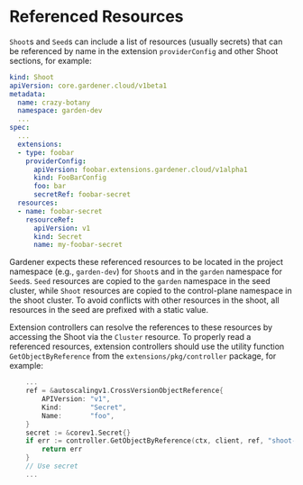 # Referenced Resources

`Shoot`s and `Seed`s can include a list of resources (usually secrets) that can be referenced by name in the extension `providerConfig` and other Shoot sections, for example:

```yaml
kind: Shoot
apiVersion: core.gardener.cloud/v1beta1
metadata:
  name: crazy-botany
  namespace: garden-dev
  ...
spec:
  ...
  extensions:
  - type: foobar
    providerConfig:
      apiVersion: foobar.extensions.gardener.cloud/v1alpha1
      kind: FooBarConfig
      foo: bar
      secretRef: foobar-secret
  resources:
  - name: foobar-secret
    resourceRef:
      apiVersion: v1
      kind: Secret
      name: my-foobar-secret
```

Gardener expects these referenced resources to be located in the project namespace (e.g., `garden-dev`) for `Shoot`s and in the `garden` namespace for `Seed`s.
`Seed` resources are copied to the `garden` namespace in the seed cluster, while `Shoot` resources are copied to the control-plane namespace in the shoot cluster.
To avoid conflicts with other resources in the shoot, all resources in the seed are prefixed with a static value.

Extension controllers can resolve the references to these resources by accessing the Shoot via the `Cluster` resource. To properly read a referenced resources, extension controllers should use the utility function `GetObjectByReference` from the `extensions/pkg/controller` package, for example:

```go
    ...
    ref = &autoscalingv1.CrossVersionObjectReference{
        APIVersion: "v1",
        Kind:       "Secret",
        Name:       "foo",
    }
    secret := &corev1.Secret{}
    if err := controller.GetObjectByReference(ctx, client, ref, "shoot--test--foo", secret); err != nil {
        return err
    }
    // Use secret
    ...
```
